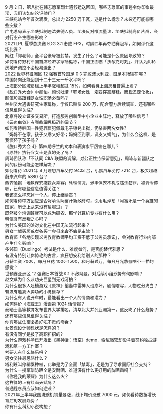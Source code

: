 9 月 2 日，第八批在韩志愿军烈士遗骸运送回国，哪些志愿军的事迹令你印象最深，我们该如何铭记他们？  
三峡电站今年首次满发，总出力 2250 万千瓦，这是什么概念？未来还可能有哪些突破？  
广电总局表示坚决抵制违法失德人员、坚决反对唯流量论、坚决抵制高价片酬，会对行业产生哪些影响？  
2021 LPL 夏季总决赛 EDG 3:1 击败 FPX，时隔四年再夺联赛冠军，如何评价这场比赛？  
网红「郭老师」全平台账号被封禁，发生了什么？可能是什么原因导致的？  
如何看待野村中国首席经济学家陆挺称，中国正面临「沃尔克时刻」，并认为此轮房地产调控不会轻易退出？  
2022 世界杯亚洲区 12 强赛首轮国足 0:3 完败澳大利亚，国足本场输在哪？  
中国猪肉还能回到十二十三元一斤水平吗？  
上海部分区域房租上半年涨幅超过 15%，如何看待上海房租普遍上涨？  
《脱口秀大会》中颜怡、颜悦吐槽「职场女性一定要穿高跟鞋，而且还要化妆」，颜值和高跟鞋是女性职场必备吗？  
兰州交大遇害研究生家属称，学校已赔偿 200 万，配合警方后续调查，还有哪些信息值得关注?  
北京将设立证券交易所，打造服务创新型中小企业主阵地，释放了哪些信号？  
《云南虫谷》有哪些细思极恐的细节？  
如何看待韩国一性犯罪惯犯佩戴电子镣铐出狱，仍杀害两名女性?  
「妈妈不在家，孩子又乖又好带；妈妈回到家，调皮又娇气」，为什么会这样，是我惯坏了孩子吗？  
《脱口秀大会 4》第四期呼兰的文本和表演水平厉害在哪儿？  
《原神》执行官女士是真的死了吗？  
周琦团队称「不认同 CBA 联盟的调解，对公正性持保留意见」，周琦与新疆队之间的纠纷可能会怎样解决？  
如何看待 2021 年 8 月理想汽车交付 9433 台，小鹏汽车交付 7214 台，极大超越蔚来汽车的 5880 台？  
西安通报「地铁保安拖拽女乘客」处理情况，涉事保安不构成违法犯罪，被责令停职，还有哪些信息值得关注？  
我该怎么样忘掉一个人，停止继续丧？  
如何看待中方回应是否将承认阿富汗新政府时，引用毛泽东「阿富汗是一个英雄的国家，历史上从来没有屈服过」？  
既然报个培训班就可以成为码农，那学计算机专业有什么用？  
韩信真有反叛之心吗？  
为什么美国的派对文化在中国无法流行起来？  
男女一起买房或者各买一套将来会不会是主流？  
教育部「各地实现义务教育教师平均工资不低于公务员承诺」，会对教育行业内部产生什么影响？  
多邻国（Duolingo）考试是什么，难度如何，是否能替代雅思？  
有没有特别让你惊艳的古言，疯狂想安利给别人的那种？  
月薪工资 7000，每月只花 1000-1500，和月薪过万，每月月光族有啥不一样的感觉？  
世预赛亚洲区 12 强赛日本首战 0:1 不敌阿曼，对后续小组形势有何影响？  
赵文卓为什么从功夫巨星到无戏可拍？  
为什么很多人吐槽游戏《原神》稻妻中雷神人设崩坏，剧情瞎写，人物过分洗白？  
有没有追妻火葬场的小说推荐？  
为什么有人说开车时，最能看出一个人的情商和潜力？  
如何评价《海贼王》漫画第 1024 话情报？  
泰晤士高等教育发布世界大学排名，清华北大并列亚洲第一，这反映了什么趋势？还有哪些信息值得关注？  
你有哪些住宿必备好吃不贵的零食？  
女景观设计师现状是怎样的？  
有没有同学是报了高职扩招的?  
为什么游戏科学已开发出《黑神话：悟空》demo，索尼微软却没争着签约独占游戏和第一方工作室？  
考研人有什么快乐吗？  
男女交往最忌讳什么？  
塔利班叫停罂粟种植，此举是为了全面「禁毒」，还是为了寻求国际社会支持？  
为什么一搜军训防晒全是安耐晒，难道没有什么更好用的防晒霜吗？  
《你是我的荣耀》为什么这么火？  
这样算的上有绘画天赋吗？  
普通程序员应该如何逆袭？  
2021 年上半年我国洗碗机销量暴涨，线下均价涨破 7000 元，如何看待数据增长背后的发展趋势？  
你有什么科幻小说构想？  
